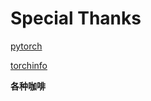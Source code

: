 # Special Thanks

[pytorch](https://pytorch.org/)

[torchinfo](https://github.com/TylerYep/torchinfo)

**各种咖啡**
